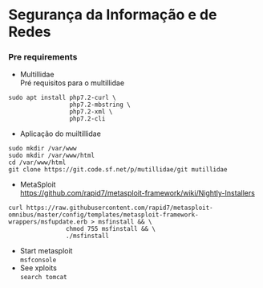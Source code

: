 # Segurança da Informação e de Redes

### Pre requirements

- Multillidae<br/>
Pré requisitos para o multillidae<br/>
```
sudo apt install php7.2-curl \
                 php7.2-mbstring \
                 php7.2-xml \
                 php7.2-cli
```

- Aplicação do muiltillidae<br/>
```
sudo mkdir /var/www
sudo mkdir /var/www/html
cd /var/www/html
git clone https://git.code.sf.net/p/mutillidae/git mutillidae
```

- MetaSploit<br/>
https://github.com/rapid7/metasploit-framework/wiki/Nightly-Installers
```
curl https://raw.githubusercontent.com/rapid7/metasploit-omnibus/master/config/templates/metasploit-framework-wrappers/msfupdate.erb > msfinstall && \
                chmod 755 msfinstall && \
                ./msfinstall
```

  - Start metasploit<br/>
  `msfconsole`
  - See xploits<br/>
  `search tomcat`